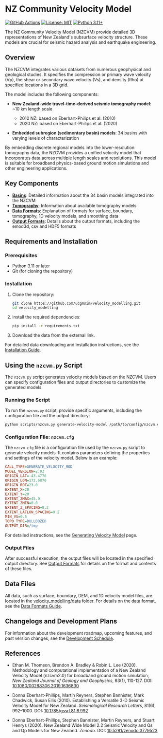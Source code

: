 # NZ Community Velocity Model

[![GitHub Actions](https://github.com/ucgmsim/velocity_modelling/workflows/CI/badge.svg)](https://github.com/ucgmsim/velocity_modelling/actions)
[![License: MIT](https://img.shields.io/badge/License-MIT-yellow.svg)](https://opensource.org/licenses/MIT)
[![Python 3.11+](https://img.shields.io/badge/python-3.11+-blue.svg)](https://www.python.org/downloads/)

The NZ Community Velocity Model (NZCVM) provide detailed 3D representations of New Zealand's subsurface velocity structure. These models are crucial for seismic hazard analysis and earthquake engineering.

## Overview

The NZCVM integrates various datasets from numerous geophysical and geological studies. It specifies the compression or primary wave velocity (Vp), the shear or secondary wave velocity (Vs), and density (Rho) at specified locations in a 3D grid.

The model includes the following components:

- **New Zealand-wide travel-time-derived seismic tomography model**: ~10 km length scale
    - 2010 NZ: based on Eberhart-Philips et al. (2010)
    - 2020 NZ: based on Eberhart-Philips et al. (2020)

- **Embedded subregion (sedimentary basin) models**: 34 basins with varying levels of characterization

By embedding discrete regional models into the lower-resolution tomography data, the NZCVM provides a unified velocity model that incorporates data across multiple length scales and resolutions. This model is suitable for broadband physics-based ground motion simulations and other engineering applications.

## Key Components

- [**Basins**](wiki/Basins.md): Detailed information about the 34 basin models integrated into the NZCVM
- [**Tomography**](wiki/Tomography.md): Information about available tomography models
- [**Data Formats**](wiki/DataFormats.md): Explanation of formats for surface, boundary, tomography, 1D velocity models, and smoothing data
- [**Output Formats**](wiki/OutputFormats.md): Details about the output formats, including the emod3d, csv and HDF5 formats

## Requirements and Installation

### Prerequisites

- Python 3.11 or later
- Git (for cloning the repository)

### Installation

1. Clone the repository:
     ```bash
     git clone https://github.com/ucgmsim/velocity_modelling.git
     cd velocity_modelling
     ```

2. Install the required dependencies:
     ```bash
     pip install -r requirements.txt
     ```

3. Download the data from the external link.

For detailed data downloading and installation instructions, see the [Installation Guide](wiki/Installation.md).

## Using the `nzcvm.py` Script

The `nzcvm.py` script generates velocity models based on the NZCVM. Users can specify configuration files and output directories to customize the generated models.

### Running the Script

To run the `nzcvm.py` script, provide specific arguments, including the configuration file and the output directory:

```sh
python scripts/nzcvm.py generate-velocity-model /path/to/config/nzcvm.cfg --out-dir /path/to/output
```

### Configuration File: `nzcvm.cfg`

The `nzcvm.cfg` file is a configuration file used by the `nzcvm.py` script to generate velocity models. It contains parameters defining the properties and settings of the velocity model. Below is an example:

```ini
CALL_TYPE=GENERATE_VELOCITY_MOD
MODEL_VERSION=2.03
ORIGIN_LAT=-43.4776
ORIGIN_LON=172.6870
ORIGIN_ROT=23.0
EXTENT_X=20
EXTENT_Y=20
EXTENT_ZMAX=45.0
EXTENT_ZMIN=0.0
EXTENT_Z_SPACING=0.2
EXTENT_LATLON_SPACING=0.2
MIN_VS=0.5
TOPO_TYPE=BULLDOZED
OUTPUT_DIR=/tmp
```

For detailed instructions, see the [Generating Velocity Model](wiki/Generating-Velocity-Model.md) page.

### Output Files

After successful execution, the output files will be located in the specified output directory. See [Output Formats](wiki/OutputFormats.md) for details on the format and contents of these files.

## Data Files

All data, such as surface, boundary, DEM, and 1D velocity model files, are located in the [velocity_modelling/data](velocity_modelling/data) folder. For details on the data format, see the [Data Formats Guide](wiki/DataFormats.md).

## Changelogs and Development Plans

For information about the development roadmap, upcoming features, and past version changes, see the [Development Schedule](wiki/Development-Schedule.md).

## References

- Ethan M. Thomson, Brendon A. Bradley & Robin L. Lee (2020). Methodology and computational implementation of a New Zealand Velocity Model (nzcvm2.0) for broadband ground motion simulation, *New Zealand Journal of Geology and Geophysics*, 63(1), 110-127. DOI: [10.1080/00288306.2019.1636830](https://doi.org/10.1080/00288306.2019.1636830)

- Donna Eberhart-Phillips, Martin Reyners, Stephen Bannister, Mark Chadwick, Susan Ellis (2010). Establishing a Versatile 3-D Seismic Velocity Model for New Zealand. *Seismological Research Letters*, 81(6), 992–1000. DOI: [10.1785/gssrl.81.6.992](https://doi.org/10.1785/gssrl.81.6.992)

- Donna Eberhart-Phillips, Stephen Bannister, Martin Reyners, and Stuart Henrys (2020). New Zealand Wide Model 2.2 Seismic Velocity and Qs and Qp Models for New Zealand. *Zenodo*. DOI: [10.5281/zenodo.3779523](https://doi.org/10.5281/zenodo.3779523)
